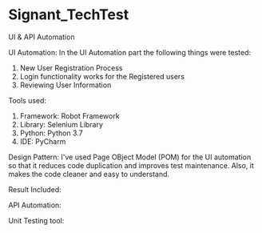 # Signant_TechTest
UI &amp; API Automation

UI Automation:
In the UI Automation part the following things were tested:
  1. New User Registration Process 
  2. Login functionality works for the Registered users
  3. Reviewing User Information

Tools used:
  1. Framework: Robot Framework
  2. Library:   Selenium Library
  3. Python: Python 3.7
  4. IDE: PyCharm

Design Pattern:
I've used Page OBject Model (POM) for the UI automation so that it reduces code duplication and improves test maintenance. Also, it makes the code cleaner and easy to understand.

Result Included:

API Automation:


Unit Testing tool:

